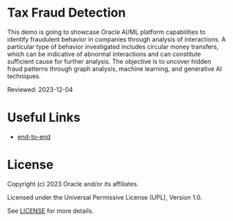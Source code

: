 # Tax Fraud Detection
 
This demo is going to showcase Oracle AI/ML platform capabilities to identify fraudulent behavior in companies through analysis of interactions.
A particular type of behavior investigated includes circular money transfers, which can be indicative of abnormal interactions and can constitute sufficient cause for further analysis.
The objective is to uncover hidden fraud patterns through graph analysis, machine learning, and generative AI techniques.

Reviewed: 2023-12-04
 
 
# Useful Links
 
- [end-to-end](https://www.youtube.com/watch?v=nvFmTZNC7F8)

 
# License
 
Copyright (c) 2023 Oracle and/or its affiliates.
 
Licensed under the Universal Permissive License (UPL), Version 1.0.
 
See [LICENSE](https://github.com/oracle-devrel/technology-engineering/blob/main/LICENSE) for more details.
